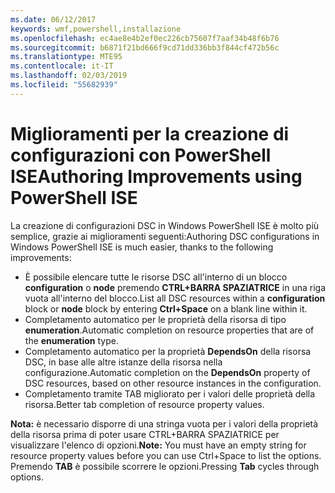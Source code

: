 ```yaml
---
ms.date: 06/12/2017
keywords: wmf,powershell,installazione
ms.openlocfilehash: ec4ae8e4b2ef0ec226cb75607f7aaf34b48f6b76
ms.sourcegitcommit: b6871f21bd666f9cd71dd336bb3f844cf472b56c
ms.translationtype: MTE95
ms.contentlocale: it-IT
ms.lasthandoff: 02/03/2019
ms.locfileid: "55682939"
---
```

# <a name="authoring-improvements-using-powershell-ise"></a><span data-ttu-id="a7df0-102">Miglioramenti per la creazione di configurazioni con PowerShell ISE</span><span class="sxs-lookup"><span data-stu-id="a7df0-102">Authoring Improvements using PowerShell ISE</span></span>

<span data-ttu-id="a7df0-103">La creazione di configurazioni DSC in Windows PowerShell ISE è molto più semplice, grazie ai miglioramenti seguenti:</span><span class="sxs-lookup"><span data-stu-id="a7df0-103">Authoring DSC configurations in Windows PowerShell ISE is much easier, thanks to the following improvements:</span></span>

- <span data-ttu-id="a7df0-104">È possibile elencare tutte le risorse DSC all'interno di un blocco **configuration** o **node** premendo **CTRL+BARRA SPAZIATRICE** in una riga vuota all'interno del blocco.</span><span class="sxs-lookup"><span data-stu-id="a7df0-104">List all DSC resources within a **configuration** block or **node** block by entering **Ctrl+Space** on a blank line within it.</span></span>
- <span data-ttu-id="a7df0-105">Completamento automatico per le proprietà della risorsa di tipo **enumeration**.</span><span class="sxs-lookup"><span data-stu-id="a7df0-105">Automatic completion on resource properties that are of the **enumeration** type.</span></span>
- <span data-ttu-id="a7df0-106">Completamento automatico per la proprietà **DependsOn** della risorsa DSC, in base alle altre istanze della risorsa nella configurazione.</span><span class="sxs-lookup"><span data-stu-id="a7df0-106">Automatic completion on the **DependsOn** property of DSC resources, based on other resource instances in the configuration.</span></span>
- <span data-ttu-id="a7df0-107">Completamento tramite TAB migliorato per i valori delle proprietà della risorsa.</span><span class="sxs-lookup"><span data-stu-id="a7df0-107">Better tab completion of resource property values.</span></span>

<span data-ttu-id="a7df0-108">**Nota:** è necessario disporre di una stringa vuota per i valori della proprietà della risorsa prima di poter usare CTRL+BARRA SPAZIATRICE per visualizzare l'elenco di opzioni.</span><span class="sxs-lookup"><span data-stu-id="a7df0-108">**Note:** You must have an empty string for resource property values before you can use Ctrl+Space to list the options.</span></span> <span data-ttu-id="a7df0-109">Premendo **TAB** è possibile scorrere le opzioni.</span><span class="sxs-lookup"><span data-stu-id="a7df0-109">Pressing **Tab** cycles through options.</span></span>
